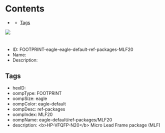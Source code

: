 



Contents
========

* [](#)
	* [Tags](#tags)
  
![][im]
# 

- ID: FOOTPRINT-eagle-eagle-default-ref-packages-MLF20
- Name: 
- Description: 

## Tags

- hexID: 
- oompType: FOOTPRINT
- oompSize: eagle
- oompColor: eagle-default
- oompDesc: ref-packages
- oompIndex: MLF20
- oompName: eagle-default/ref-packages/MLF20
- description: &lt;b&gt;HP-VFQFP-N20&lt;/b&gt; Micro Lead Frame package (MLF)



[im]: image.png
